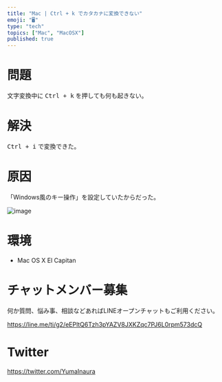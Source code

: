 ```yaml
---
title: "Mac | Ctrl + k でカタカナに変換できない"
emoji: "🖥"
type: "tech"
topics: ["Mac", "MacOSX"]
published: true
---
```


# 問題

文字変換中に <kbd>Ctrl + k</kbd> を押しても何も起きない。

# 解決

<kbd>Ctrl + i</kbd> で変換できた。

# 原因

「Windows風のキー操作」を設定していたからだった。

![image](https://qiita-image-store.s3.amazonaws.com/0/89618/de0fef1d-dbce-a7a1-3a14-e5f68e2d3cf5.png)



# 環境

- Mac OS X El Capitan








<!-- Update From Qiita API -->

# チャットメンバー募集


何か質問、悩み事、相談などあればLINEオープンチャットもご利用ください。

https://line.me/ti/g2/eEPltQ6Tzh3pYAZV8JXKZqc7PJ6L0rpm573dcQ





# Twitter


https://twitter.com/YumaInaura


<!-- Update From Qiita API -->


